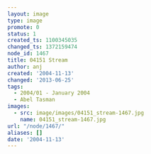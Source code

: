 ```yaml
---
layout: image
type: image
promote: 0
status: 1
created_ts: 1100345035
changed_ts: 1372159474
node_id: 1467
title: 04151 Stream
author: anj
created: '2004-11-13'
changed: '2013-06-25'
tags:
  - 2004/01 - January 2004
  - Abel Tasman
images:
  - src: image/images/04151_stream-1467.jpg
    name: 04151_stream-1467.jpg
url: "/node/1467/"
aliases: []
date: '2004-11-13'
---
```


